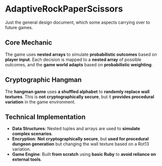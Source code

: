 # AdaptiveRockPaperScissors
Just the general design document, which some aspects carrying over to future games.

## Core Mechanic
The game uses **nested arrays** to simulate **probabilistic outcomes** based on **player input**. Each decision is mapped to a **nested array** of possible outcomes, and the **game world adapts** based on **probabilistic weighting**.

## Cryptographic Hangman
The **hangman game** uses **a shuffled alphabet** to **randomly replace wall textures**. This is **not cryptographically secure**, but it **provides procedural variation** in the game environment.

## Technical Implementation
- **Data Structures**: Nested tuples and arrays are used to **simulate complex scenarios**.
- **Encryption**: **Not cryptographically secure**, but **used for procedural dungeon generation** but changing the wall texture based on a Rot13 variation.
- **Game Engine**: Built **from scratch** using **basic Ruby** to **avoid reliance on external tools**.
